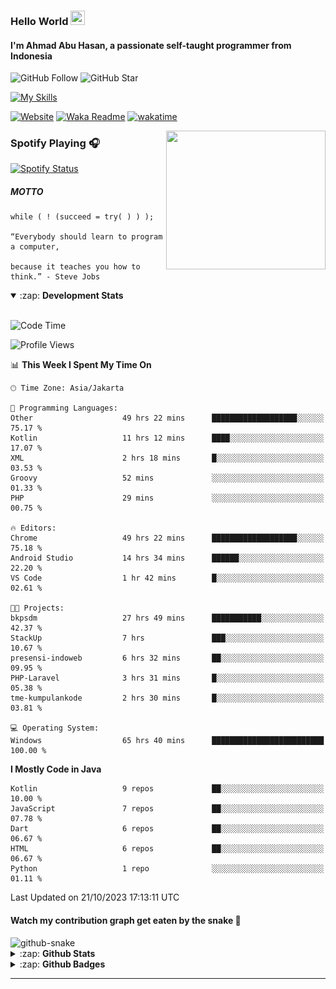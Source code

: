 ### Hello World <img src="https://github.com/eby8zevin/eby8zevin/blob/main/assets/Hi.gif"  width="23" height="23">

#### I'm Ahmad Abu Hasan, a passionate self-taught programmer from Indonesia

![GitHub Follow](https://img.shields.io/github/followers/eby8zevin.svg?style=social&label=Follow)
![GitHub Star](https://img.shields.io/github/stars/eby8zevin?affiliations=OWNER%2CCOLLABORATOR&style=social&label=Star)

[![My Skills](https://skillicons.dev/icons?i=androidstudio,java,kotlin,vscode,dart,flutter,linux)](https://skillicons.dev)

[![Website](https://img.shields.io/website?up_message=online&up_color=61DBFB&down_message=maintenance&down_color=FF0000&url=https%3A%2F%2Fconnect-with-eby.web.app&logo=react)](https://connect-with-eby.web.app)
[![Waka Readme](https://github.com/eby8zevin/eby8zevin/actions/workflows/anmol098.yml/badge.svg)](https://github.com/eby8zevin/eby8zevin/actions/workflows/anmol098.yml)
[![wakatime](https://wakatime.com/badge/user/bbcd646f-1daf-4865-a20e-46d4c803e6f8.svg)](https://wakatime.com/@bbcd646f-1daf-4865-a20e-46d4c803e6f8)

<img src="https://github.com/eby8zevin/eby8zevin/blob/main/assets/Octocat.png" width="255" height="222" align='right'>

### Spotify Playing 🎧

[<img src="https://readme-spotify-status-ahmadabuhasan.vercel.app/api/run-spotify-status" alt="Spotify Status" width="350" />](https://open.spotify.com/user/gr3y7pr12w9ol2dy2ccdb10e7)

##### MOTTO

```
while ( ! (succeed = try( ) ) );

“Everybody should learn to program a computer,

because it teaches you how to think.” - Steve Jobs
```

<details open>
  <summary> :zap: <b>Development Stats</b> </summary>
<br/>

<!--START_SECTION:waka-->
![Code Time](http://img.shields.io/badge/Code%20Time-4%2C482%20hrs%205%20mins-blue)

![Profile Views](http://img.shields.io/badge/Profile%20Views-146-blue)

📊 **This Week I Spent My Time On** 

```text
🕑︎ Time Zone: Asia/Jakarta

💬 Programming Languages: 
Other                    49 hrs 22 mins      ███████████████████░░░░░░   75.17 % 
Kotlin                   11 hrs 12 mins      ████░░░░░░░░░░░░░░░░░░░░░   17.07 % 
XML                      2 hrs 18 mins       █░░░░░░░░░░░░░░░░░░░░░░░░   03.53 % 
Groovy                   52 mins             ░░░░░░░░░░░░░░░░░░░░░░░░░   01.33 % 
PHP                      29 mins             ░░░░░░░░░░░░░░░░░░░░░░░░░   00.75 % 

🔥 Editors: 
Chrome                   49 hrs 22 mins      ███████████████████░░░░░░   75.18 % 
Android Studio           14 hrs 34 mins      ██████░░░░░░░░░░░░░░░░░░░   22.20 % 
VS Code                  1 hr 42 mins        █░░░░░░░░░░░░░░░░░░░░░░░░   02.61 % 

🐱‍💻 Projects: 
bkpsdm                   27 hrs 49 mins      ███████████░░░░░░░░░░░░░░   42.37 % 
StackUp                  7 hrs               ███░░░░░░░░░░░░░░░░░░░░░░   10.67 % 
presensi-indoweb         6 hrs 32 mins       ██░░░░░░░░░░░░░░░░░░░░░░░   09.95 % 
PHP-Laravel              3 hrs 31 mins       █░░░░░░░░░░░░░░░░░░░░░░░░   05.38 % 
tme-kumpulankode         2 hrs 30 mins       █░░░░░░░░░░░░░░░░░░░░░░░░   03.81 % 

💻 Operating System: 
Windows                  65 hrs 40 mins      █████████████████████████   100.00 % 
```

**I Mostly Code in Java** 

```text
Kotlin                   9 repos             ██░░░░░░░░░░░░░░░░░░░░░░░   10.00 % 
JavaScript               7 repos             ██░░░░░░░░░░░░░░░░░░░░░░░   07.78 % 
Dart                     6 repos             ██░░░░░░░░░░░░░░░░░░░░░░░   06.67 % 
HTML                     6 repos             ██░░░░░░░░░░░░░░░░░░░░░░░   06.67 % 
Python                   1 repo              ░░░░░░░░░░░░░░░░░░░░░░░░░   01.11 % 
```




 Last Updated on 21/10/2023 17:13:11 UTC
<!--END_SECTION:waka-->

#### Watch my contribution graph get eaten by the snake 🐍

<picture>
  <source media="(prefers-color-scheme: dark)" srcset="https://raw.githubusercontent.com/eby8zevin/eby8zevin/output/github-contribution-grid-snake-dark.svg" />
  <source media="(prefers-color-scheme: light)" srcset="https://raw.githubusercontent.com/eby8zevin/eby8zevin/output/github-contribution-grid-snake.svg" />
  <img alt="github-snake" src="https://raw.githubusercontent.com/eby8zevin/eby8zevin/output/github-contribution-grid-snake.svg" />
</picture>

</details>

<details>
  <summary> :zap: <b>Github Stats</b> </summary>
<p align="center">:heart:</p>
<p align="center"><a href="https://github.com/eby8zevin">
  <img src="https://github-readme-stats.vercel.app/api?username=eby8zevin&show_icons=true&theme=dark&line_height=20">
  <img src="https://github-readme-stats.vercel.app/api/top-langs/?username=eby8zevin&layout=compact&theme=dark">
</a></p>
<p align="center">
  <a href="https://github.com/eby8zevin">
    <img src="https://github-readme-streak-stats.herokuapp.com/?user=eby8zevin&theme=dark"/>
  </a>
</p>
</details>

<details>
  <summary> :zap: <b>Github Badges</b> </summary>
  <br>
  <a href='https://archiveprogram.github.com/'><img src='https://raw.githubusercontent.com/acervenky/animated-github-badges/master/assets/acbadge.gif' width='40' height='40'></a> 
  <a href='https://docs.github.com/en/developers'><img src='https://raw.githubusercontent.com/acervenky/animated-github-badges/master/assets/devbadge.gif' width='40' height='40'></a> 
  <a href='https://github.com/pricing'><img src='https://raw.githubusercontent.com/acervenky/animated-github-badges/master/assets/pro.gif' width='40' height='40'></a> 
  <a href='https://stars.github.com/'><img src='https://raw.githubusercontent.com/acervenky/animated-github-badges/master/assets/starbadge.gif' width='35' height='35'></a> 
  <a href='https://docs.github.com/en/github/supporting-the-open-source-community-with-github-sponsors'><img src='https://raw.githubusercontent.com/acervenky/animated-github-badges/master/assets/sponsorbadge.gif' width='35' height='35'></a>
</details>

---
